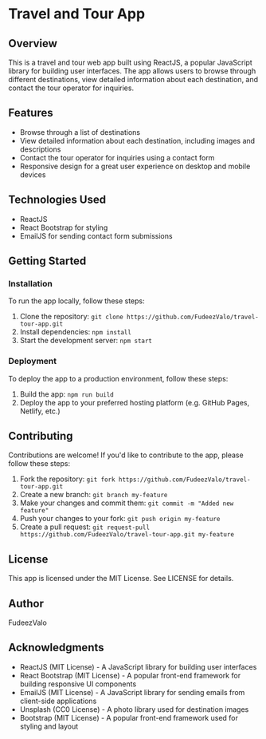 **Travel and Tour App**
=====================

**Overview**
-----------

This is a travel and tour web app built using ReactJS, a popular JavaScript library for building user interfaces. The app allows users to browse through different destinations, view detailed information about each destination, and contact the tour operator for inquiries.

**Features**
------------

* Browse through a list of destinations
* View detailed information about each destination, including images and descriptions
* Contact the tour operator for inquiries using a contact form
* Responsive design for a great user experience on desktop and mobile devices

**Technologies Used**
--------------------

* ReactJS
* React Bootstrap for styling
* EmailJS for sending contact form submissions

**Getting Started**
---------------

### Installation

To run the app locally, follow these steps:

1. Clone the repository: `git clone https://github.com/FudeezValo/travel-tour-app.git`
2. Install dependencies: `npm install`
3. Start the development server: `npm start`

### Deployment

To deploy the app to a production environment, follow these steps:

1. Build the app: `npm run build`
2. Deploy the app to your preferred hosting platform (e.g. GitHub Pages, Netlify, etc.)

**Contributing**
------------

Contributions are welcome! If you'd like to contribute to the app, please follow these steps:

1. Fork the repository: `git fork https://github.com/FudeezValo/travel-tour-app.git`
2. Create a new branch: `git branch my-feature`
3. Make your changes and commit them: `git commit -m "Added new feature"`
4. Push your changes to your fork: `git push origin my-feature`
5. Create a pull request: `git request-pull https://github.com/FudeezValo/travel-tour-app.git my-feature`

**License**
---------

This app is licensed under the MIT License. See LICENSE for details.

**Author**
-------

FudeezValo

**Acknowledgments**
----------------

* ReactJS (MIT License) - A JavaScript library for building user interfaces
* React Bootstrap (MIT License) - A popular front-end framework for building responsive UI components
* EmailJS (MIT License) - A JavaScript library for sending emails from client-side applications
* Unsplash (CC0 License) - A photo library used for destination images
* Bootstrap (MIT License) - A popular front-end framework used for styling and layout
